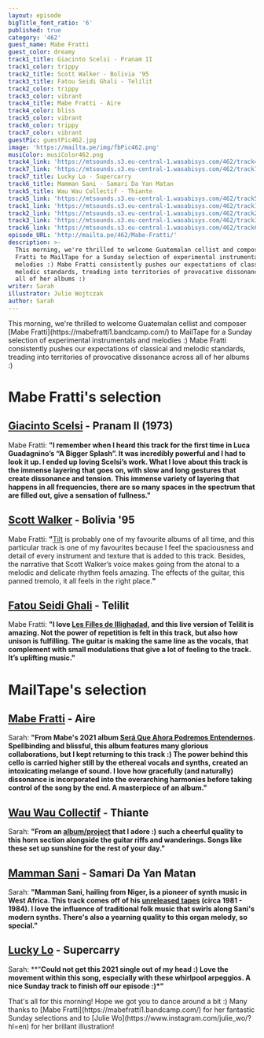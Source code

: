 ```yaml
---
layout: episode
bigTitle_font_ratio: '6'
published: true
category: '462'
guest_name: Mabe Fratti
guest_color: dreamy
track1_title: Giacinto Scelsi - Pranam II
track1_color: trippy
track2_title: Scott Walker - Bolivia '95
track3_title: Fatou Seidi Ghali - Telilit
track2_color: trippy
track3_color: vibrant
track4_title: Mabe Fratti - Aire
track4_color: bliss
track5_color: vibrant
track6_color: trippy
track7_color: vibrant
guestPic: guestPic462.jpg
image: 'https://mailta.pe/img/fbPic462.png'
musiColor: musiColor462.png
track4_link: 'https://mtsounds.s3.eu-central-1.wasabisys.com/462/track4.mp3'
track7_link: 'https://mtsounds.s3.eu-central-1.wasabisys.com/462/track7.mp3'
track7_title: Lucky Lo - Supercarry
track6_title: Mamman Sani - Samari Da Yan Matan
track5_title: Wau Wau Collectif - Thiante
track5_link: 'https://mtsounds.s3.eu-central-1.wasabisys.com/462/track5.mp3'
track1_link: 'https://mtsounds.s3.eu-central-1.wasabisys.com/462/track1.mp3'
track2_link: 'https://mtsounds.s3.eu-central-1.wasabisys.com/462/track2.mp3'
track3_link: 'https://mtsounds.s3.eu-central-1.wasabisys.com/462/track3.mp3'
track6_link: 'https://mtsounds.s3.eu-central-1.wasabisys.com/462/track6.mp3'
episode_URL: 'http://mailta.pe/462/Mabe-Fratti/'
description: >-
  This morning, we're thrilled to welcome Guatemalan cellist and composer Mabe
  Fratti to MailTape for a Sunday selection of experimental instrumentals and
  melodies :) Mabe Fratti consistently pushes our expectations of classical and
  melodic standards, treading into territories of provocative dissonance across
  all of her albums :)
writer: Sarah
illustrator: Julie Wojtczak
author: Sarah
---
```


<p id="introduction">This morning, we're thrilled to welcome Guatemalan cellist and composer [Mabe Fratti](https://mabefratti1.bandcamp.com/) to MailTape for a Sunday selection of experimental instrumentals and melodies :) Mabe Fratti consistently pushes our expectations of classical and melodic standards, treading into territories of provocative dissonance across all of her albums :)</p>

# Mabe Fratti's selection

## [Giacinto Scelsi](http://www.scelsi.it/en/biography/) - Pranam II (1973)
Mabe Fratti: **"**I remember when I heard this track for the first time in Luca Guadagnino’s “A Bigger Splash”. It was incredibly powerful and I had to look it up. I ended up loving Scelsi’s work. What I love about this track is the immense layering that goes on, with slow and long gestures that create dissonance and tension. This immense variety of layering that happens in all frequencies, there are so many spaces in the spectrum that are filled out, give a sensation of fullness.**"**

## [Scott Walker](https://www.discogs.com/Scott-Walker-Tilt/master/68203) - Bolivia '95 
Mabe Fratti: **"**[Tilt](https://www.discogs.com/Scott-Walker-Tilt/master/68203) is probably one of my favourite albums of all time, and this particular track is one of my favourites because I feel the spaciousness and detail of every instrument and texture that is added to this track. Besides, the narrative that Scott Walker’s voice makes going from the atonal to a melodic and delicate rhythm feels amazing. The effects of the guitar, this panned tremolo, it all feels in the right place.**"**

## [Fatou Seidi Ghali](https://www.theguardian.com/music/2019/aug/01/fatou-seidi-ghali-the-worlds-first-female-tuareg-guitarist) - Telilit
Mabe Fratti: **"**I love [Les Filles de Illighadad](https://lesfillesdeillighadad.bandcamp.com/album/les-filles-de-illighadad), and this live version of Telilit is amazing. Not the power of repetition is felt in this track, but also how unison is fulfilling. The guitar is making the same line as the vocals, that complement with small modulations that give a lot of feeling to the track. It’s uplifting music.**"**

# MailTape's selection

## [Mabe Fratti](https://mabefratti1.bandcamp.com/) - Aire
Sarah: **"**From Mabe's 2021 album [Será Que Ahora Podremos Entendernos](https://tinangelrecords.bandcamp.com/album/ser-que-ahora-podremos-entendernos). Spellbinding and blissful, this album features many glorious collaborations, but I kept returning to this track :) The power behind this cello is carried higher still by the ethereal vocals and synths, created an intoxicating melange of sound. I love how gracefully (and naturally) dissonance is incorporated into the overarching harmonies before taking control of the song by the end. A masterpiece of an album.**"**

## [Wau Wau Collectif](https://wauwaucollectif.bandcamp.com/album/yaral-sa-doom) - Thiante
Sarah: **"**From an [album/project](https://wauwaucollectif.bandcamp.com/album/yaral-sa-doom) that I adore :) such a cheerful quality to this horn section alongside the guitar riffs and wanderings. Songs like these set up sunshine for the rest of your day.**"**

## [Mamman Sani](https://mammansani.bandcamp.com/) - Samari Da Yan Matan
Sarah: **"**Mamman Sani, hailing from Niger, is a pioneer of synth music in West Africa. This track comes off of his [unreleased tapes](https://mammansani.bandcamp.com/album/unreleased-tapes-1981-1984) (circa 1981 - 1984). I love the influence of traditional folk music that swirls along Sani's modern synths. There's also a yearning quality to this organ melody, so special.**"**

## [Lucky Lo](https://www.instagram.com/luckylomusic/?hl=en) - Supercarry
Sarah: **"**Could not get this 2021 single out of my head :) Love the movement within this song, especially with these whirlpool arpeggios. A nice Sunday track to finish off our episode :)*"** 

<p id="outroduction"> That's all for this morning! Hope we got you to dance around a bit :) Many thanks to [Mabe Fratti](https://mabefratti1.bandcamp.com/) for her fantastic Sunday selections and to [Julie Wo](https://www.instagram.com/julie_wo/?hl=en) for her brillant illustration!</p>
